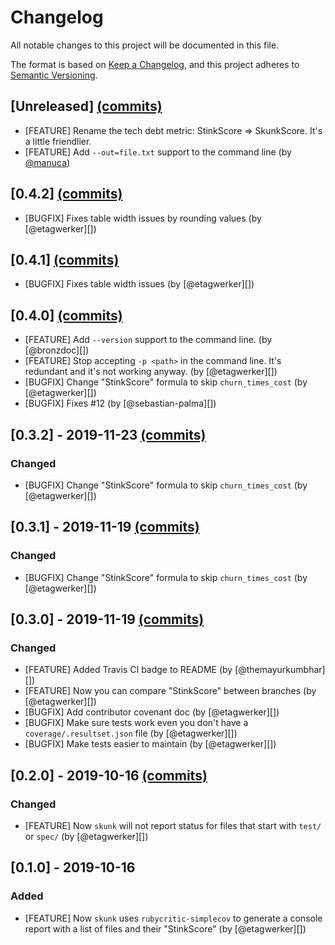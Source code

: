 # Changelog
All notable changes to this project will be documented in this file.

The format is based on [Keep a Changelog](https://keepachangelog.com/en/1.0.0/),
and this project adheres to [Semantic Versioning](https://semver.org/spec/v2.0.0.html).

## [Unreleased] [(commits)](https://github.com/fastruby/skunk/compare/v0.4.2...HEAD)

* [FEATURE] Rename the tech debt metric: StinkScore => SkunkScore. It's a little friendlier.
* [FEATURE] Add `--out=file.txt` support to the command line (by [@manuca]())

## [0.4.2] [(commits)](https://github.com/fastruby/skunk/compare/v0.4.1...v0.4.2)
* [BUGFIX] Fixes table width issues by rounding values (by [@etagwerker][])

## [0.4.1] [(commits)](https://github.com/fastruby/skunk/compare/v0.4.0...v0.4.1)
* [BUGFIX] Fixes table width issues (by [@etagwerker][])

## [0.4.0] [(commits)](https://github.com/fastruby/skunk/compare/v0.3.2...v0.4.0)
* [FEATURE] Add `--version` support to the command line. (by [@bronzdoc][])
* [FEATURE] Stop accepting `-p <path>` in the command line. It's redundant and it's not working anyway. (by [@etagwerker][])
* [BUGFIX] Change "StinkScore" formula to skip `churn_times_cost` (by [@etagwerker][])
* [BUGFIX] Fixes #12 (by [@sebastian-palma][])

## [0.3.2] - 2019-11-23 [(commits)](https://github.com/fastruby/skunk/compare/v0.3.1...v0.3.2)
### Changed
* [BUGFIX] Change "StinkScore" formula to skip `churn_times_cost` (by [@etagwerker][])

## [0.3.1] - 2019-11-19 [(commits)](https://github.com/fastruby/skunk/compare/v0.3.0...v0.3.1)
### Changed
* [BUGFIX] Change "StinkScore" formula to skip `churn_times_cost` (by [@etagwerker][])

## [0.3.0] - 2019-11-19 [(commits)](https://github.com/fastruby/skunk/compare/v0.2.0...v0.3.0)
### Changed
* [FEATURE] Added Travis CI badge to README (by [@themayurkumbhar][])
* [FEATURE] Now you can compare "StinkScore" between branches (by [@etagwerker][])
* [BUGFIX] Add contributor covenant doc (by [@etagwerker][])
* [BUGFIX] Make sure tests work even you don't have a `coverage/.resultset.json` file (by [@etagwerker][])
* [BUGFIX] Make tests easier to maintain (by [@etagwerker][])

## [0.2.0] - 2019-10-16 [(commits)](https://github.com/fastruby/skunk/compare/v0.1.0...v0.2.0)
### Changed
- [FEATURE] Now `skunk` will not report status for files that start with `test/` or `spec/` (by [@etagwerker][])

## [0.1.0] - 2019-10-16
### Added
- [FEATURE] Now `skunk` uses `rubycritic-simplecov` to generate a console report with a list
of files and their "StinkScore" (by [@etagwerker][])
